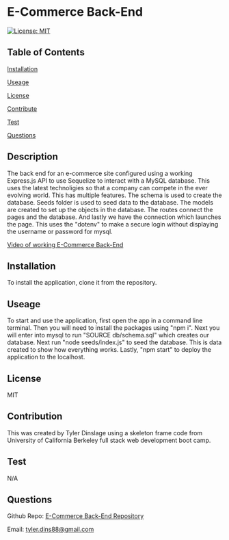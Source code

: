 

# E-Commerce Back-End
  
[![License: MIT](https://img.shields.io/badge/License-MIT-yellow.svg)](https://opensource.org/licenses/MIT)
  
## Table of Contents

[Installation](#installation)

[Useage](#useage)

[License](#license)

[Contribute](#contribute)

[Test](#test)

[Questions](#questions)

## Description

The back end for an e-commerce site configured using a working Express.js API to use Sequelize to interact with a MySQL database. This uses the latest technoligies so that a company can compete in the ever evolving world. This has multiple features. The schema is used to create the database. Seeds folder is used to seed data to the database. The models are created to set up the objects in the database. The routes connect the pages and the database. And lastly we have the connection which launches the page. This uses the "dotenv" to make a secure login without displaying the username or password for mysql. 

[Video of working E-Commerce Back-End](https://youtu.be/n378f8uPg40)

## Installation
To install the application, clone it from the repository. 

## Useage
To start and use the application, first open the app in a command line terminal. Then you will need to install the packages using "npm i". Next you will enter into mysql to run "SOURCE db/schema.sql" which creates our database. Next run "node seeds/index.js" to seed the database. This is data created to show how everything works. Lastly, "npm start" to deploy the application to the localhost. 

## License
MIT

## Contribution
This was created by Tyler Dinslage using a skeleton frame code from University of California Berkeley full stack web development boot camp. 

## Test
N/A

## Questions
Github Repo: [E-Commerce Back-End Repository](https://github.com/tylerdins88/E-Commerce-Back-End)

Email: tyler.dins88@gmail.com
  